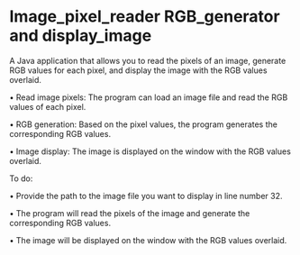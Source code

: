 # Image_pixel_reader RGB_generator and display_image

A Java application that allows you to read the pixels of an image, generate RGB values for each pixel, and display the image with the RGB values overlaid.

•	Read image pixels: The program can load an image file and read the RGB values of each pixel.

•	RGB generation: Based on the pixel values, the program generates the corresponding RGB values.

•	Image display: The image is displayed on the window with the RGB values overlaid.

To do:

•	Provide the path to the image file you want to display in line number 32.

•	The program will read the pixels of the image and generate the corresponding RGB values.

•	The image will be displayed on the window with the RGB values overlaid.
